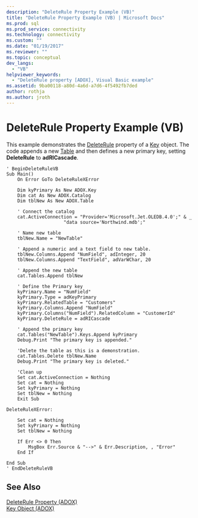```yaml
---
description: "DeleteRule Property Example (VB)"
title: "DeleteRule Property Example (VB) | Microsoft Docs"
ms.prod: sql
ms.prod_service: connectivity
ms.technology: connectivity
ms.custom: ""
ms.date: "01/19/2017"
ms.reviewer: ""
ms.topic: conceptual
dev_langs: 
  - "VB"
helpviewer_keywords: 
  - "DeleteRule property [ADOX], Visual Basic example"
ms.assetid: 9ba00118-a80d-4a6d-a7d6-4f5492fb7ded
author: rothja
ms.author: jroth
---
```

# DeleteRule Property Example (VB)
This example demonstrates the [DeleteRule](./deleterule-property-adox.md) property of a [Key](./key-object-adox.md) object. The code appends a new [Table](./table-object-adox.md) and then defines a new primary key, setting **DeleteRule** to **adRICascade**.  
  
```  
' BeginDeleteRuleVB  
Sub Main()  
    On Error GoTo DeleteRuleXError  
  
    Dim kyPrimary As New ADOX.Key  
    Dim cat As New ADOX.Catalog  
    Dim tblNew As New ADOX.Table  
  
    ' Connect the catalog  
    cat.ActiveConnection = "Provider='Microsoft.Jet.OLEDB.4.0';" & _  
                     "data source='Northwind.mdb';"  
  
    ' Name new table  
    tblNew.Name = "NewTable"  
  
    ' Append a numeric and a text field to new table.  
    tblNew.Columns.Append "NumField", adInteger, 20  
    tblNew.Columns.Append "TextField", adVarWChar, 20  
  
    ' Append the new table  
    cat.Tables.Append tblNew  
  
    ' Define the Primary key  
    kyPrimary.Name = "NumField"  
    kyPrimary.Type = adKeyPrimary  
    kyPrimary.RelatedTable = "Customers"  
    kyPrimary.Columns.Append "NumField"  
    kyPrimary.Columns("NumField").RelatedColumn = "CustomerId"  
    kyPrimary.DeleteRule = adRICascade  
  
    ' Append the primary key  
    cat.Tables("NewTable").Keys.Append kyPrimary  
    Debug.Print "The primary key is appended."  
  
    'Delete the table as this is a demonstration.  
    cat.Tables.Delete tblNew.Name  
    Debug.Print "The primary key is deleted."  
  
    'Clean up  
    Set cat.ActiveConnection = Nothing  
    Set cat = Nothing  
    Set kyPrimary = Nothing  
    Set tblNew = Nothing  
    Exit Sub  
  
DeleteRuleXError:  
  
    Set cat = Nothing  
    Set kyPrimary = Nothing  
    Set tblNew = Nothing  
  
    If Err <> 0 Then  
        MsgBox Err.Source & "-->" & Err.Description, , "Error"  
    End If  
  
End Sub  
' EndDeleteRuleVB  
```  
  
## See Also  
 [DeleteRule Property (ADOX)](./deleterule-property-adox.md)   
 [Key Object (ADOX)](./key-object-adox.md)
